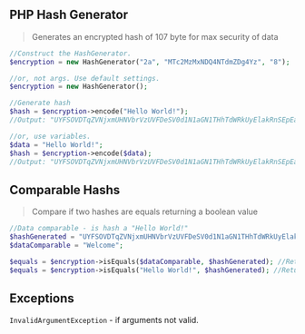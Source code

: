 ## PHP Hash Generator

> Generates an encrypted hash of 107 byte for max security of data

```php
//Construct the HashGenerator.
$encryption = new HashGenerator("2a", "MTc2MzMxNDQ4NTdmZDg4Yz", "8");

//or, not args. Use default settings.
$encryption = new HashGenerator();

//Generate hash
$hash = $encryption->encode("Hello World!");
//Output: "UYFSOVDTqZVNjxmUHNVbrVzUVFDeSV0d1N1aGN1THhTdWRkUyElakRnSEpEaKRUQ0oURxUFVYhmTSVEb1QFWwJXZVVjNWRlUO10aWNzVVlDW";

//or, use variables.
$data = "Hello World!";
$hash = $encryption->encode($data);
//Output: "UYFSOVDTqZVNjxmUHNVbrVzUVFDeSV0d1N1aGN1THhTdWRkUyElakRnSEpEaKRUQ0oURxUFVYhmTSVEb1QFWwJXZVVjNWRlUO10aWNzVVlDW";


```

## Comparable Hashs

> Compare if two hashes are equals returning a boolean value

```php
//Data comparable - is hash a "Hello World!"
$hashGenerated = "UYFSOVDTqZVNjxmUHNVbrVzUVFDeSV0d1N1aGN1THhTdWRkUyElakRnSEpEaKRUQ0oURxUFVYhmTSVEb1QFWwJXZVVjNWRlUO10aWNzVVlDW";
$dataComparable = "Welcome";

$equals = $encryption->isEquals($dataComparable, $hashGenerated); //Return false, because "Hello World!" !== "Welcome".
$equals = $encryption->isEquals("Hello World!", $hashGenerated); //Return true, because "Hello World!" === "Hello World!".


```

## Exceptions
`InvalidArgumentException` - if arguments not valid.
